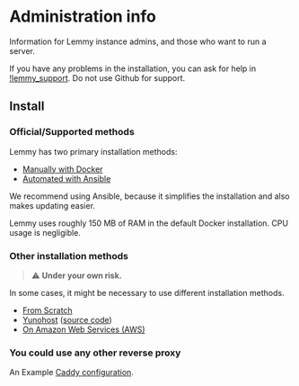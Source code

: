 # Administration info

Information for Lemmy instance admins, and those who want to run a server.

If you have any problems in the installation, you can ask for help in [!lemmy_support](https://lemmy.ml/c/lemmy_support). Do not use Github for support.

## Install

### Official/Supported methods

Lemmy has two primary installation methods:

- [Manually with Docker](install_docker.md)
- [Automated with Ansible](install_ansible.md)

We recommend using Ansible, because it simplifies the installation and also makes updating easier.

Lemmy uses roughly 150 MB of RAM in the default Docker installation. CPU usage is negligible.

### Other installation methods

> ⚠️ **Under your own risk.**

In some cases, it might be necessary to use different installation methods.

- [From Scratch](from_scratch.md)
- [Yunohost](https://install-app.yunohost.org/?app=lemmy) ([source code](https://github.com/YunoHost-Apps/lemmy_ynh))
- [On Amazon Web Services (AWS)](on_aws.md)

### You could use any other reverse proxy

An Example [Caddy configuration](caddy.md).

